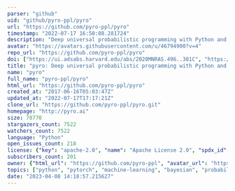 ```yaml
---
parser: "github"
uid: "github/pyro-ppl/pyro"
url: "https://github.com/pyro-ppl/pyro"
timestamp: "2022-07-17 16:50:08.281724"
description: "Deep universal probabilistic programming with Python and PyTorch"
avatar: "https://avatars.githubusercontent.com/u/46794900?v=4"
repo_url: "https://github.com/pyro-ppl/pyro"
doi: ["https://ui.adsabs.harvard.edu/abs/2020MNRAS.496..381C", "https://ui.adsabs.harvard.edu/abs/2018arXiv181009538B", "https://ui.adsabs.harvard.edu/abs/2021ascl.soft10016B/abstract"]
title: "pyro: Deep universal probabilistic programming with Python and PyTorch"
name: "pyro"
full_name: "pyro-ppl/pyro"
html_url: "https://github.com/pyro-ppl/pyro"
created_at: "2017-06-16T05:03:47Z"
updated_at: "2022-07-17T17:17:21Z"
clone_url: "https://github.com/pyro-ppl/pyro.git"
homepage: "http://pyro.ai"
size: 78770
stargazers_count: 7522
watchers_count: 7522
language: "Python"
open_issues_count: 218
license: {"key": "apache-2.0", "name": "Apache License 2.0", "spdx_id": "Apache-2.0", "url": "https://api.github.com/licenses/apache-2.0", "node_id": "MDc6TGljZW5zZTI="}
subscribers_count: 201
owner: {"html_url": "https://github.com/pyro-ppl", "avatar_url": "https://avatars.githubusercontent.com/u/46794900?v=4", "login": "pyro-ppl", "type": "Organization"}
topics: ["python", "pytorch", "machine-learning", "bayesian", "probabilistic-programming", "bayesian-inference", "variational-inference", "probabilistic-modeling", "deep-learning"]
date: "2023-04-08 14:18:57.215627"
---
```

